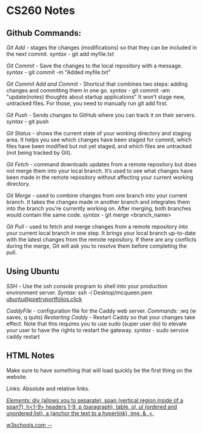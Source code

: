 # CS260 Notes

## **Github Commands:**
*Git Add* - stages the changes (modifications) so that they can be included in the next commit. *syntax* - git add myfile.txt

*Git Commit* - Save the changes to the local repository with a message. *syntax* - git commit -m "Added myfile.txt"

*Git Commit Add and Commit* - Shortcut that combines two steps: adding changes and committing them in one go. *syntax* - git commit -am "update(notes) thoughts about startup applications"
    It won’t stage new, untracked files. For those, you need to manually run git add first.

*Git Push* - Sends changes to GitHub where you can track it on their servers. *syntax* - git push

*Git Status* - shows the current state of your working directory and staging area. It helps you see which changes have been staged for commit, which files have been modified but not yet staged, and which files are untracked (not being tracked by Git).

*Git Fetch* - command downloads updates from a remote repository but does not merge them into your local branch. It’s used to see what changes have been made in the remote repository without affecting your current working directory.

*Git Merge* - used to combine changes from one branch into your current branch. It takes the changes made in another branch and integrates them into the branch you're currently working on. After merging, both branches would contain the same code. *syntax* - git merge <branch_name>

*Git Pull* - used to fetch and merge changes from a remote repository into your current local branch in one step. It brings your local branch up-to-date with the latest changes from the remote repository. If there are any conflicts during the merge, Git will ask you to resolve them before completing the pull.


## Using Ubuntu

*SSH* - Use the ssh console program to shell into your production environment server. *Syntax:* ssh -i Desktop/mcqueen.pem ubuntu@poetryportfolios.click

*CaddyFile* - configuration file for the Caddy web server. *Commands:* :wq (w saves, q quits) *Restarting Caddy* - Restart Caddy so that your changes take effect. Note that this requires you to use sudo (super user do) to elevate your user to have the rights to restart the gateway. *syntax* - sudo service caddy restart

## HTML Notes

Make sure to have something that will load quickly be the first thing on the website. 

*Links:* Absolute and relative links. <a href="https://poetryportfolios.click/profiles">

*Elements:* div (allows you to separate), span (vertical region inside of a span?), h<1-9> headers 1-9, p (paragraph), table, ol, ul (ordered and unordered list), a (anchor the text to a hyperlink), img, &, <, 

w3schools.com -- <a href="https://www.w3schools.com/html/default.asp">


